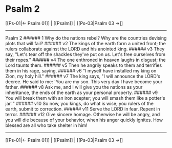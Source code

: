 # Psalm 2

[[Ps-01|← Psalm 01]] | [[Psalm]] | [[Ps-03|Psalm 03 →]]
***

Psalm 2 ###### 1 Why do the nations rebel? Why are the countries devising plots that will fail? ###### v2 The kings of the earth form a united front; the rulers collaborate against the LORD and his anointed king. ###### v3 They say, "Let's tear off the shackles they've put on us. Let's free ourselves from their ropes." ###### v4 The one enthroned in heaven laughs in disgust; the Lord taunts them. ###### v5 Then he angrily speaks to them and terrifies them in his rage, saying, ###### v6 "I myself have installed my king on Zion, my holy hill." ###### v7 The king says, "I will announce the LORD's decree. He said to me: 'You are my son. This very day I have become your father. ###### v8 Ask me, and I will give you the nations as your inheritance, the ends of the earth as your personal property. ###### v9 You will break them with an iron scepter; you will smash them like a potter's jar.'" ###### v10 So now, you kings, do what is wise; you rulers of the earth, submit to correction. ###### v11 Serve the LORD in fear. Repent in terror. ###### v12 Give sincere homage. Otherwise he will be angry, and you will die because of your behavior, when his anger quickly ignites. How blessed are all who take shelter in him!

***
[[Ps-01|← Psalm 01]] | [[Psalm]] | [[Ps-03|Psalm 03 →]]
